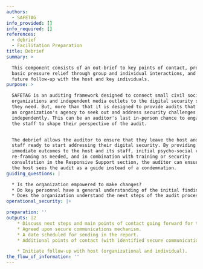 ```yaml
---
authors:
  - SAFETAG
info_provided: []
info_required: []
references:
  - debrief
  - Facilitation Preparation
title: Debrief
summary: >

  This component consists of an out-brief to key points of contact, providing
  basic pressure relief through group and individual interactions, and planning
  future follow-up with the host and key individuals.
purpose: >

  SAFETAG is an auditing framework designed to connect small civil society
  organizations and independent media outlets to the digital security services
  they need. But, more than that it is designed to provide audits that increase
  an organization's agency to seek out and address security challenges
  independently. This can be an auditor's last in-person chance to engage with
  the staff to shape their perspective of the audit.


  The debrief allows the auditor to ensure that they leave the host and its
  staff ready to start addressing their digital security. By providing some
  immediate outcomes to the host and its staff, initial psycho-social care and
  re-framing as needed, and in combination with training or security
  consultation in the Responsive Support section, the auditor can ensure that
  the host sees the audit as a guide instead of a condemnation. 
guiding_questions: |

  * Is the organization empowered to make changes?
  * Do key personnel have a general understanding of the initial findings?
  * Does the organization understand the next steps of the audit process?
operational_security: |+

preparation: ''
outputs: |2
    * Discuss next steps and main points of contact going forward for the host.
    * Agreed upon secure communications mechanism.
    * A date scheduled for sending in the report.
    * Additional points of contact (with identified secure communications channels) if needed.

    * Initiate follow-up with host (organizational and individual).
the_flow_of_information: ''
---
```


